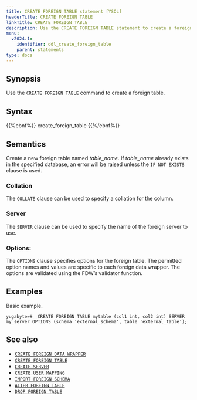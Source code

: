 ```yaml
---
title: CREATE FOREIGN TABLE statement [YSQL]
headerTitle: CREATE FOREIGN TABLE
linkTitle: CREATE FOREIGN TABLE
description: Use the CREATE FOREIGN TABLE statement to create a foreign table.
menu:
  v2024.1:
    identifier: ddl_create_foreign_table
    parent: statements
type: docs
---
```


## Synopsis

Use the `CREATE FOREIGN TABLE` command to create a foreign table.

## Syntax

{{%ebnf%}}
  create_foreign_table
{{%/ebnf%}}

## Semantics

Create a new foreign table named *table_name*. If *table_name* already exists in the specified database, an error will be raised unless the `IF NOT EXISTS` clause is used.

### Collation
The `COLLATE` clause can be used to specify a collation for the column.

### Server

The `SERVER` clause can be used to specify the name of the foreign server to use.

### Options:
The `OPTIONS` clause specifies options for the foreign table. The permitted option names and values are specific to each foreign data wrapper. The options are validated using the FDW’s validator function.

## Examples

Basic example.

```plpgsql
yugabyte=#  CREATE FOREIGN TABLE mytable (col1 int, col2 int) SERVER my_server OPTIONS (schema 'external_schema', table 'external_table');
```

## See also

- [`CREATE FOREIGN DATA WRAPPER`](../ddl_create_foreign_data_wrapper/)
- [`CREATE FOREIGN TABLE`](../ddl_create_foreign_table/)
- [`CREATE SERVER`](../ddl_create_server/)
- [`CREATE USER MAPPING`](../ddl_create_user_mapping/)
- [`IMPORT FOREIGN SCHEMA`](../ddl_import_foreign_schema/)
- [`ALTER FOREIGN TABLE`](../ddl_alter_foreign_table/)
- [`DROP FOREIGN TABLE`](../ddl_drop_foreign_table/)
